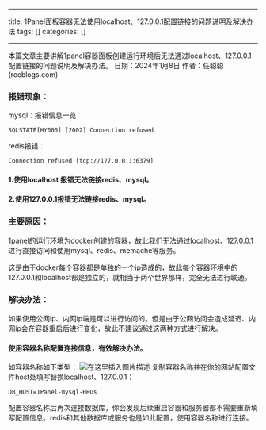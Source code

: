 
--- 
title:  1Panel面板容器无法使用localhost、127.0.0.1配置链接的问题说明及解决办法 
tags: []
categories: [] 

---
>  
 本篇文章主要讲解1panel容器面板创建运行环境后无法通过localhost、127.0.0.1配置链接的问题说明及解决办法。 日期：2024年1月8日 作者：任聪聪 (rccblogs.com) 


### 报错现象：

mysql：报错信息一览

```
SQLSTATE[HY000] [2002] Connection refused

```

redis报错：

```
Connection refused [tcp://127.0.0.1:6379]

```

#### 1.使用localhost 报错无法链接redis、mysql。

#### 2.使用127.0.0.1报错无法链接redis、mysql。

### 主要原因：

1panel的运行环境为docker创建的容器，故此我们无法通过localhost、127.0.0.1进行直接访问和使用mysql、redis、memache等服务。

这是由于docker每个容器都是单独的一个ip造成的，故此每个容器环境中的127.0.0.1和localhost都是独立的，就相当于两个世界那样，完全无法进行联通。

### 解决办法：

如果使用公网ip、内网ip端是可以进行访问的。但是由于公网访问会造成延迟、内网ip会在容器重启后进行变化，故此不建议通过这两种方式进行解决。

#### 使用容器名称配置连接信息，有效解决办法。

如容器名称如下类型： <img src="https://img-blog.csdnimg.cn/direct/db21b02a78964e2a9e8f0a1d34b06cdb.png" alt="在这里插入图片描述"> 复制容器名称并在你的网站配置文件host处填写替换localhost、127.0.0.1：

```
DB_HOST=1Panel-mysql-HROs

```

配置容器名称后再次连接数据库，你会发现后续重启容器和服务器都不需要重新填写配置信息。redis和其他数据库或服务也是如此配置，使用容器名称进行连接。
